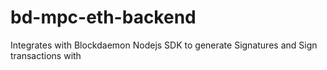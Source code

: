 # bd-mpc-eth-backend
Integrates with Blockdaemon Nodejs SDK to generate Signatures and Sign transactions with
